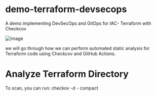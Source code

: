 # demo-terraform-devsecops
A demo implementing DevSecOps and GitOps for IAC- Terraform with Checkcov

![image](https://github.com/kupadhyay1212/terraform-devsecops/assets/60917359/7ba0b9bd-5f48-492d-9779-c026b50e78ba)

we will go through how we can perform automated static analysis for Terraform code using Checkcov and GitHub Actions.
# Analyze Terraform Directory
To scan, you can run:
checkov -d <terraform root directory> - compact 


